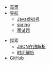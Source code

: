- [<span class="iconfont icon-book3"></span> 首页](https://tartea.github.io/blob/#/)
- [<span class="iconfont icon-icon_fabu"></span> 导航](README.md)
  - [Java虚拟机](README?id=Java虚拟机)
  - [spring](README?id=spring)
  - [面试题](README?id=面试题)
  

<!-- - [<span class="iconfont icon-lianjie"></span> 友链](about/Friends.md)   -->
<!-- - [<span class="iconfont icon-wodeguanzhu"></span> 关于本站](about/) -->
- <span class="iconfont icon-xiangkan"></span> 探索
  - [JSON在线解析](https://bytesfly.github.io/json/)
  - [时间解析](https://tool.lu/timestamp/)
- [<span class="iconfont icon-github1"></span> GitHub](https://github.com/tartea/blob)





